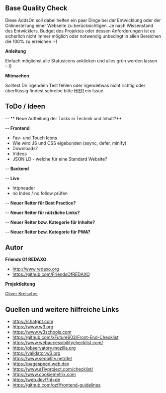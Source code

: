 ## Base Quality Check

Diese AddsOn soll dabei helfen ein paar Dinge bei der Entwicklung oder der Onlinestellung einer Webseite zu berücksichtigen.
Je nach Wissenstand des Entwicklers, Budget des Projektes oder dessen Anforderungen ist es sicherlich nicht immer möglich oder notwendig unbedingt in allen Bereichen die 100% zu erreichen :-) 


**Anleitung**

Einfach möglichst alle Statusicons anklicken und alles grün werden lassen :-))

**Mitmachen**

Solltest Dir irgendein Test fehlen oder irgendetwas nicht richtig oder überflüssig findest schreibe bitte [HIER](https://github.com/FriendsOfREDAXO/base_quality_check/issues) ein Issue.



## ToDo / Ideen

-- ** Neue Aufteilung der Tasks in Technik und Inhalt?**

-- **Frontend**

- Fav- und Touch Icons
- Wie wird JS und CSS eigebunden (async, defer, minify)
- Downloads?
- Videos
- JSON LD - welche für eine Standard Website?

-- **Backend**

-- **Live**

- httpheader
- no Index / no follow prüfen 


-- **Neuer Reiter für Best Practice?**

-- **Neuer Reiter für nützliche Links?**

-- **Neuer Reiter bzw. Kategorie für Inhalte?**

-- **Neuer Reiter bzw. Kategorie für PWA?**


## Autor

**Friends Of REDAXO**

* http://www.redaxo.org
* https://github.com/FriendsOfREDAXO

**Projektleitung**

[Oliver Kreischer](https://github.com/olien)


## Quellen und weitere hilfreiche Links


- https://chatgpt.com
- https://www.w3.org
- https://www.w3schools.com
- https://github.com/xFuture603/Front-End-Checklist 
- https://www.webaccessibilitychecklist.com/
- https://observatory.mozilla.org
- https://validator.w3.org
- https://www.seobility.net/de/
- https://pagespeed.web.dev
- https://www.a11yproject.com/checklist/
- https://www.cookiemetrix.com
- https://web.dev/?hl=de
- https://github.com/ozf/frontend-guidelines



